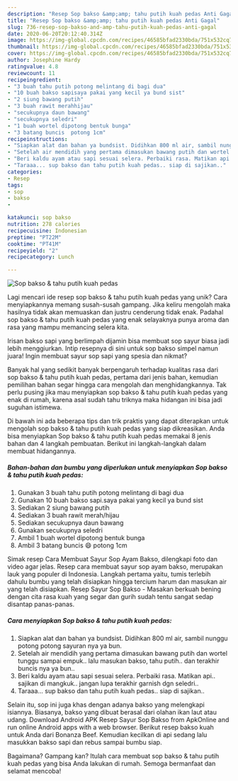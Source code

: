 ```yaml
---
description: "Resep Sop bakso &amp;amp; tahu putih kuah pedas Anti Gagal"
title: "Resep Sop bakso &amp;amp; tahu putih kuah pedas Anti Gagal"
slug: 736-resep-sop-bakso-and-amp-tahu-putih-kuah-pedas-anti-gagal
date: 2020-06-20T20:12:40.314Z
image: https://img-global.cpcdn.com/recipes/46585bfad2330bda/751x532cq70/sop-bakso-tahu-putih-kuah-pedas-foto-resep-utama.jpg
thumbnail: https://img-global.cpcdn.com/recipes/46585bfad2330bda/751x532cq70/sop-bakso-tahu-putih-kuah-pedas-foto-resep-utama.jpg
cover: https://img-global.cpcdn.com/recipes/46585bfad2330bda/751x532cq70/sop-bakso-tahu-putih-kuah-pedas-foto-resep-utama.jpg
author: Josephine Hardy
ratingvalue: 4.8
reviewcount: 11
recipeingredient:
- "3 buah tahu putih potong melintang di bagi dua"
- "10 buah bakso sapisaya pakai yang kecil ya bund sist"
- "2 siung bawang putih"
- "3 buah rawit merahhijau"
- "secukupnya daun bawang"
- "secukupnya seledri"
- "1 buah wortel dipotong bentuk bunga"
- "3 batang buncis  potong 1cm"
recipeinstructions:
- "Siapkan alat dan bahan ya bundsist. Didihkan 800 ml air, sambil nunggu potong potong sayuran nya ya bun."
- "Setelah air mendidih yang pertama dimasukan bawang putih dan wortel tunggu sampai empuk.. lalu masukan bakso, tahu putih.. dan terakhir buncis nya ya bun.."
- "Beri kaldu ayam atau sapi sesuai selera. Perbaiki rasa. Matikan api.. sajikan di mangkuk.. jangan lupa terakhir garnish dgn seledri.."
- "Taraaa... sup bakso dan tahu putih kuah pedas.. siap di sajikan.."
categories:
- Resep
tags:
- sop
- bakso
- 

katakunci: sop bakso  
nutrition: 278 calories
recipecuisine: Indonesian
preptime: "PT22M"
cooktime: "PT41M"
recipeyield: "2"
recipecategory: Lunch

---
```



![Sop bakso &amp; tahu putih kuah pedas](https://img-global.cpcdn.com/recipes/46585bfad2330bda/751x532cq70/sop-bakso-tahu-putih-kuah-pedas-foto-resep-utama.jpg)

Lagi mencari ide resep sop bakso &amp; tahu putih kuah pedas yang unik? Cara menyiapkannya memang susah-susah gampang. Jika keliru mengolah maka hasilnya tidak akan memuaskan dan justru cenderung tidak enak. Padahal sop bakso &amp; tahu putih kuah pedas yang enak selayaknya punya aroma dan rasa yang mampu memancing selera kita.

Irisan bakso sapi yang berlimpah dijamin bisa membuat sop sayur biasa jadi lebih menggiurkan. Intip resepnya di sini untuk sop bakso simpel namun juara! Ingin membuat sayur sop sapi yang spesia dan nikmat?

Banyak hal yang sedikit banyak berpengaruh terhadap kualitas rasa dari sop bakso &amp; tahu putih kuah pedas, pertama dari jenis bahan, kemudian pemilihan bahan segar hingga cara mengolah dan menghidangkannya. Tak perlu pusing jika mau menyiapkan sop bakso &amp; tahu putih kuah pedas yang enak di rumah, karena asal sudah tahu triknya maka hidangan ini bisa jadi suguhan istimewa.


Di bawah ini ada beberapa tips dan trik praktis yang dapat diterapkan untuk mengolah sop bakso &amp; tahu putih kuah pedas yang siap dikreasikan. Anda bisa menyiapkan Sop bakso &amp; tahu putih kuah pedas memakai 8 jenis bahan dan 4 langkah pembuatan. Berikut ini langkah-langkah dalam membuat hidangannya.

<!--inarticleads1-->

##### Bahan-bahan dan bumbu yang diperlukan untuk menyiapkan Sop bakso &amp; tahu putih kuah pedas:

1. Gunakan 3 buah tahu putih potong melintang di bagi dua
1. Gunakan 10 buah bakso sapi.saya pakai yang kecil ya bund sist
1. Sediakan 2 siung bawang putih
1. Sediakan 3 buah rawit merah/hijau
1. Sediakan secukupnya daun bawang
1. Gunakan secukupnya seledri
1. Ambil 1 buah wortel dipotong bentuk bunga
1. Ambil 3 batang buncis 😄 potong 1cm


Simak resep Cara Membuat Sayur Sop Ayam Bakso, dilengkapi foto dan video agar jelas. Resep cara membuat sayur sop ayam bakso, merupakan lauk yang populer di Indonesia. Langkah pertama yaitu, tumis terlebih dahulu bumbu yang telah disiapkan hingga tercium harum dan masukan air yang telah disiapkan. Resep Sayur Sop Bakso - Masakan berkuah bening dengan cita rasa kuah yang segar dan gurih sudah tentu sangat sedap disantap panas-panas. 

<!--inarticleads2-->

##### Cara menyiapkan Sop bakso &amp; tahu putih kuah pedas:

1. Siapkan alat dan bahan ya bundsist. Didihkan 800 ml air, sambil nunggu potong potong sayuran nya ya bun.
1. Setelah air mendidih yang pertama dimasukan bawang putih dan wortel tunggu sampai empuk.. lalu masukan bakso, tahu putih.. dan terakhir buncis nya ya bun..
1. Beri kaldu ayam atau sapi sesuai selera. Perbaiki rasa. Matikan api.. sajikan di mangkuk.. jangan lupa terakhir garnish dgn seledri..
1. Taraaa... sup bakso dan tahu putih kuah pedas.. siap di sajikan..


Selain itu, sop ini juga khas dengan adanya bakso yang melengkapi isiannya. Biasanya, bakso yang dibuat berasal dari olahan ikan laut atau udang. Download Android APK Resep Sayur Sop Bakso from ApkOnline and run online Android apps with a web browser. Berikut resep bakso kuah untuk Anda dari Bonanza Beef. Kemudian kecilkan di api sedang lalu masukkan bakso sapi dan rebus sampai bumbu siap. 

Bagaimana? Gampang kan? Itulah cara membuat sop bakso &amp; tahu putih kuah pedas yang bisa Anda lakukan di rumah. Semoga bermanfaat dan selamat mencoba!
